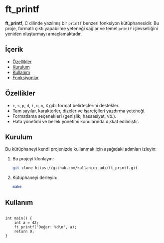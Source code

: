 # ft_printf

**ft_printf**, C dilinde yazılmış bir `printf` benzeri fonksiyon kütüphanesidir. Bu proje, formatlı çıktı yapabilme yeteneği sağlar ve temel `printf` işlevselliğini yeniden oluşturmayı amaçlamaktadır.

## İçerik

- [Özellikler](#özellikler)
- [Kurulum](#kurulum)
- [Kullanım](#kullanım)
- [Fonksiyonlar](#fonksiyonlar)

## Özellikler

- `c`, `s`, `p`, `d`, `i`, `u`, `x`, `X` gibi format belirteçlerini destekler.
- Tam sayılar, karakterler, dizeler ve işaretçileri yazdırma yeteneği.
- Formatlama seçenekleri (genişlik, hassasiyet, vb.).
- Hata yönetimi ve bellek yönetimi konularında dikkat edilmiştir.

## Kurulum

Bu kütüphaneyi kendi projenizde kullanmak için aşağıdaki adımları izleyin:

1. Bu projeyi klonlayın:
   ```bash
   git clone https://github.com/kullanıcı_adı/ft_printf.git
2. Kütüphaneyi derleyin:
   ```bash
   make

## Kullanım
```#include "ft_printf.h"

int main() {
    int a = 42;
    ft_printf("Değer: %d\n", a);
    return 0;
}
```
